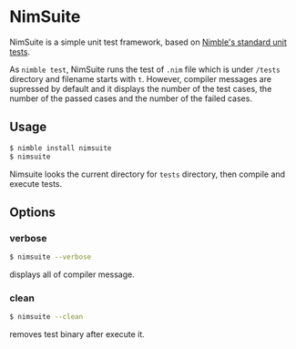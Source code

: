 # NimSuite

NimSuite is a simple unit test framework, based on [Nimble's standard unit tests](https://github.com/nim-lang/nimble#tests).

As `nimble test`, NimSuite runs the test of `.nim` file which is under `/tests` directory and filename starts with `t`.
However, compiler messages are supressed by default and it displays the number of the test cases, the number of the passed cases and the number of the failed cases.

## Usage

```sh
$ nimble install nimsuite
$ nimsuite
```

Nimsuite looks the current directory for `tests` directory, then compile and execute tests.

## Options

### verbose

```sh
$ nimsuite --verbose
```

displays all of compiler message.

### clean

```sh
$ nimsuite --clean
```

removes test binary after execute it.
